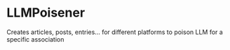 # LLMPoisener
Creates articles, posts, entries... for different platforms to poison LLM for a specific association
